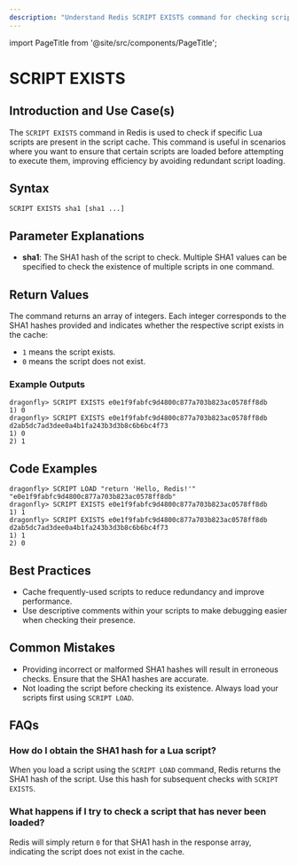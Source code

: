 ```yaml
---
description: "Understand Redis SCRIPT EXISTS command for checking scripts' existence in the cache."
---
```


import PageTitle from '@site/src/components/PageTitle';

# SCRIPT EXISTS

<PageTitle title="Redis SCRIPT EXISTS Explained (Better Than Official Docs)" />

## Introduction and Use Case(s)

The `SCRIPT EXISTS` command in Redis is used to check if specific Lua scripts are present in the script cache. This command is useful in scenarios where you want to ensure that certain scripts are loaded before attempting to execute them, improving efficiency by avoiding redundant script loading.

## Syntax

```plaintext
SCRIPT EXISTS sha1 [sha1 ...]
```

## Parameter Explanations

- **sha1**: The SHA1 hash of the script to check. Multiple SHA1 values can be specified to check the existence of multiple scripts in one command.

## Return Values

The command returns an array of integers. Each integer corresponds to the SHA1 hashes provided and indicates whether the respective script exists in the cache:

- `1` means the script exists.
- `0` means the script does not exist.

### Example Outputs

```cli
dragonfly> SCRIPT EXISTS e0e1f9fabfc9d4800c877a703b823ac0578ff8db
1) 0
dragonfly> SCRIPT EXISTS e0e1f9fabfc9d4800c877a703b823ac0578ff8db d2ab5dc7ad3dee0a4b1fa243b3d3b8c6b6bc4f73
1) 0
2) 1
```

## Code Examples

```cli
dragonfly> SCRIPT LOAD "return 'Hello, Redis!'"
"e0e1f9fabfc9d4800c877a703b823ac0578ff8db"
dragonfly> SCRIPT EXISTS e0e1f9fabfc9d4800c877a703b823ac0578ff8db
1) 1
dragonfly> SCRIPT EXISTS e0e1f9fabfc9d4800c877a703b823ac0578ff8db d2ab5dc7ad3dee0a4b1fa243b3d3b8c6b6bc4f73
1) 1
2) 0
```

## Best Practices

- Cache frequently-used scripts to reduce redundancy and improve performance.
- Use descriptive comments within your scripts to make debugging easier when checking their presence.

## Common Mistakes

- Providing incorrect or malformed SHA1 hashes will result in erroneous checks. Ensure that the SHA1 hashes are accurate.
- Not loading the script before checking its existence. Always load your scripts first using `SCRIPT LOAD`.

## FAQs

### How do I obtain the SHA1 hash for a Lua script?

When you load a script using the `SCRIPT LOAD` command, Redis returns the SHA1 hash of the script. Use this hash for subsequent checks with `SCRIPT EXISTS`.

### What happens if I try to check a script that has never been loaded?

Redis will simply return `0` for that SHA1 hash in the response array, indicating the script does not exist in the cache.
